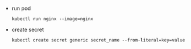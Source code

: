 - run pod

    `kubectl run nginx --image=nginx`

- create secret

    `kubectl create secret generic secret_name --from-literal=key=value`